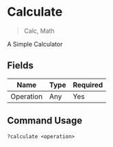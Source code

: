 # Calculate
> Calc, Math

A Simple Calculator

## Fields

| Name | Type | Required |
|------|------|----------|
| Operation | Any | Yes |

## Command Usage
```
?calculate <operation>
```